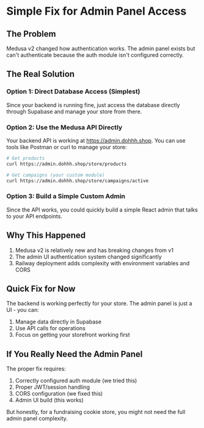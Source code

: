 # Simple Fix for Admin Panel Access

## The Problem
Medusa v2 changed how authentication works. The admin panel exists but can't authenticate because the auth module isn't configured correctly.

## The Real Solution

### Option 1: Direct Database Access (Simplest)
Since your backend is running fine, just access the database directly through Supabase and manage your store from there.

### Option 2: Use the Medusa API Directly
Your backend API is working at https://admin.dohhh.shop. You can use tools like Postman or curl to manage your store:

```bash
# Get products
curl https://admin.dohhh.shop/store/products

# Get campaigns (your custom module)
curl https://admin.dohhh.shop/store/campaigns/active
```

### Option 3: Build a Simple Custom Admin
Since the API works, you could quickly build a simple React admin that talks to your API endpoints.

## Why This Happened
1. Medusa v2 is relatively new and has breaking changes from v1
2. The admin UI authentication system changed significantly
3. Railway deployment adds complexity with environment variables and CORS

## Quick Fix for Now
The backend is working perfectly for your store. The admin panel is just a UI - you can:
1. Manage data directly in Supabase
2. Use API calls for operations
3. Focus on getting your storefront working first

## If You Really Need the Admin Panel
The proper fix requires:
1. Correctly configured auth module (we tried this)
2. Proper JWT/session handling
3. CORS configuration (we fixed this)
4. Admin UI build (this works)

But honestly, for a fundraising cookie store, you might not need the full admin panel complexity.